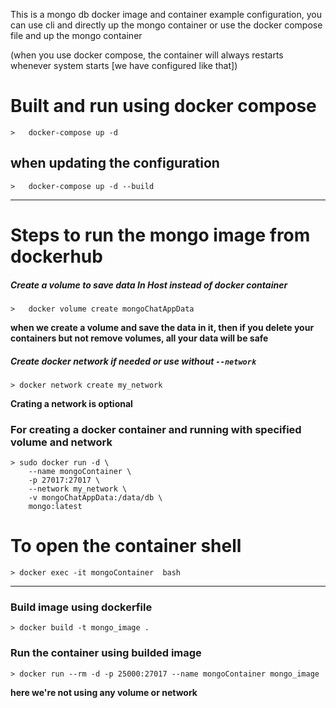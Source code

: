 This is a mongo db docker image and container example configuration, you can use cli and directly up the mongo container or use the docker compose file and up the mongo container 

(when you use docker compose,  the container will always restarts whenever system starts [we have configured like that])


# Built and run using docker compose
    >   docker-compose up -d


## when updating the configuration
    >   docker-compose up -d --build  
-------------------------------------------------------------------------------
# Steps to run the mongo image from dockerhub
##### Create a volume to save data In Host instead of docker container
    >   docker volume create mongoChatAppData
**when we create a volume  and save the data  in it, then if you delete your containers but not remove volumes, all your data will be safe**

##### Create docker network if needed or use without `--network`
    > docker network create my_network
**Crating a network is optional** 
### For creating a docker container and running with specified volume and network
    > sudo docker run -d \
        --name mongoContainer \
        -p 27017:27017 \
        --network my_network \
        -v mongoChatAppData:/data/db \
        mongo:latest

# To open the container shell
    > docker exec -it mongoContainer  bash

-------------------------------------------------------------------------------
### Build image using dockerfile

    > docker build -t mongo_image .
### Run the container using builded  image
    > docker run --rm -d -p 25000:27017 --name mongoContainer mongo_image
**here we're not using any volume or network**